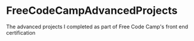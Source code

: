 # FreeCodeCampAdvancedProjects
The advanced projects I completed as part of Free Code Camp's front end certification
